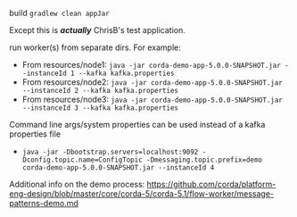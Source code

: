 build
`gradlew clean appJar`

Except this is ***actually*** ChrisB's test application.

run worker(s) from separate dirs. For example:

- From resources/node1: `java -jar corda-demo-app-5.0.0-SNAPSHOT.jar --instanceId 1 --kafka kafka.properties`
- From resources/node2: `java -jar corda-demo-app-5.0.0-SNAPSHOT.jar --instanceId 2 --kafka kafka.properties`
- From resources/node3: `java -jar corda-demo-app-5.0.0-SNAPSHOT.jar --instanceId 3 --kafka kafka.properties`

Command line args/system properties can be used instead of a kafka properties file
-  `java -jar -Dbootstrap.servers=localhost:9092 -Dconfig.topic.name=ConfigTopic -Dmessaging.topic.prefix=demo  corda-demo-app-5.0.0-SNAPSHOT.jar --instanceId 4`

Additional info on the demo process: https://github.com/corda/platform-eng-design/blob/master/core/corda-5/corda-5.1/flow-worker/message-patterns-demo.md